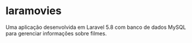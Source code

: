 # laramovies
Uma aplicação desenvolvida em Laravel 5.8 com banco de dados MySQL para gerenciar informações sobre filmes. 
